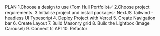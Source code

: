 
PLAN
    1.Choose a design to use (Tom Hull Portfolio)✅
    2.Choose project requirements.
    3.Initialise project and install packages-
        NextJS 
        Tailwind 
            -headless UI
        Typescript 
    4. Deploy Project with Vercel
    5. Create Navigation bar
    6. Create Layout
    7. Build Masonry grid 
    8. Build the Lightbox (Image Carousel)
    9. Connect to API
    10. Refactor
